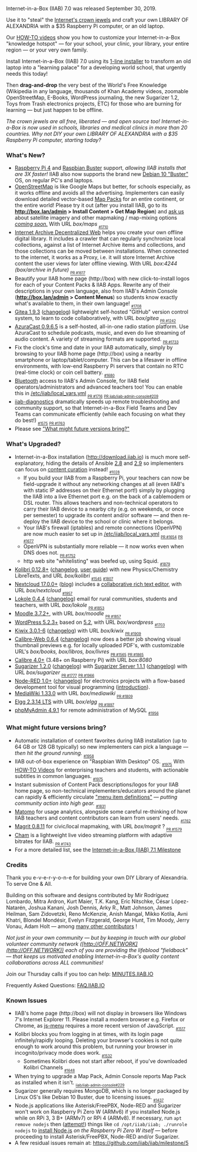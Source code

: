 Internet-in-a-Box (IIAB) 7.0 was released September 30, 2019.

Use it to "steal" the [Internet's crown jewels](http://internet-in-a-box.org/#quality-content) and craft your own LIBRARY OF ALEXANDRIA with a $35 Raspberry Pi computer, or an old laptop.

Our [HOW-TO videos](http://wiki.laptop.org/go/IIAB/FAQ#What_technical_documentation_exists.3F) show you how to customize your Internet-in-a-Box "knowledge hotspot" — for your school, your clinic, your library, your entire region — or your very own family.

Install Internet-in-a-Box (IIAB) 7.0 using its [1-line installer](http://download.iiab.io/7.0) to transform an old laptop into a "learning palace" for a developing world school, that urgently needs this today!

Then **drag-and-drop** the very best of the World's Free Knowledge (Wikipedia in any language, thousands of Khan Academy videos, zoomable OpenStreetMap, E-Books, WordPress journaling, the new Sugarizer 1.2, Toys from Trash electronics projects, ETC) for those who are burning for learning — but just happen to be offline.

_The crown jewels are all free, liberated — and open source too!  Internet-in-a-Box is now used in schools, libraries and medical clinics in more than 20 countries.  Why not DIY your own LIBRARY OF ALEXANDRIA with a $35 Raspberry Pi computer, starting today?_

### What's New?

* [Raspberry Pi 4](https://www.raspberrypi.org/products/raspberry-pi-4-model-b/) and [Raspbian Buster](https://raspberrypi.org/downloads/raspbian/) support, _allowing IIAB installs that are 3X faster!_  IIAB also now supports the brand new [Debian 10 "Buster"](https://www.debian.org/releases/buster/) OS, on regular PC's and laptops.
* [OpenStreetMap](http://wiki.laptop.org/go/IIAB/FAQ#How_do_I_add_zoomable_maps_for_my_region.3F) is like Google Maps but better, for schools especially, as it works offline and avoids all the advertising.  Implementers can easily download detailed vector-based [Map Packs](http://iiab.me/maps/maplist/) for an entire continent, or the entire world!  Please try it out (after you install IIAB, go to its **http://box.lan/admin > Install Content > Get Map Region**) and [ask us](http://wiki.laptop.org/go/IIAB/FAQ#What_are_the_best_places_for_community_support.3F) about satellite imagery and other mapmaking / map-mixing options _[coming soon.](https://github.com/iiab/iiab/wiki/IIAB-Maps#what-might-future-iiab-maps-bring)_  With URL _box/maps_  <sub><sub>[#1710](https://github.com/iiab/iiab/issues/1710)</sub></sub>
* [Internet Archive Decentralized Web](https://github.com/iiab/iiab/tree/master/roles/internetarchive#internet-archive-universal-library--decentralized-web-readme) helps you create your own offline digital library.  It includes a crawler that can regularly synchronize local collections, against a list of Internet Archive items and collections, and those collections can be moved between installations.  When connected to the internet, it works as a Proxy, i.e. it will store Internet Archive content the user views for later offline viewing.  With URL _box:4244 (box/archive in future)_  <sub><sub>[PR #1617](https://github.com/iiab/iiab/pull/1617)</sub></sub>
* Beautify your IIAB home page (http://box) with new click-to-install logos for each of your Content Packs & IIAB Apps.  Rewrite any of their descriptions in your own language, also from IIAB's Admin Console (**http://box.lan/admin > Content Menus**) so students know exactly what's available to them, in their own language!  <sub><sub>[#1708](https://github.com/iiab/iiab/issues/1708)</sub></sub>
* [Gitea 1.9.3](https://github.com/iiab/iiab/tree/master/roles/gitea#gitea-readme) ([changelog](https://github.com/go-gitea/gitea/releases)) lightweight self-hosted "GitHub" version control system, to learn to code collaboratively, with URL _box/gitea_  <sub><sub>[PR #1242](https://github.com/iiab/iiab/pull/1242)</sub></sub>
* [AzuraCast 0.9.6.5](https://github.com/iiab/iiab/tree/master/roles/azuracast#azuracast-readme) is a self-hosted, all-in-one radio station platform.  Use AzuraCast to schedule podcasts, music, and even do live streaming of audio content.  A variety of streaming formats are supported.  <sub><sub>[PR #1733](https://github.com/iiab/iiab/pull/1733)</sub></sub>
* Fix the clock's time and date in your IIAB automatically, simply by browsing to your IIAB home page (http://box) using a nearby smartphone or laptop/tablet/computer.  This can be a lifesaver in offline environments, with low-end Raspberry Pi servers that contain no RTC (real-time clock) or coin cell battery.  <sub><sub>[#1680](https://github.com/iiab/iiab/issues/1680)</sub></sub>
* [Bluetooth](https://github.com/iiab/iiab/tree/master/roles/bluetooth) access to IIAB's Admin Console, for IIAB field operators/administrators and advanced teachers too!  You can enable this in [/etc/iiab/local_vars.yml](http://FAQ.IIAB.IO#What_is_local_vars.yml_and_how_do_I_customize_it.3F)  <sub><sub>[PR #1716](https://github.com/iiab/iiab/pull/1716)</sub></sub> <sub><sub>[PR iiab/iiab-admin-console#209](https://github.com/iiab/iiab-admin-console/pull/209)</sub></sub>
* [iiab-diagnostics](https://github.com/iiab/iiab/blob/master/scripts/iiab-diagnostics.README.md) dramatically speeds up remote troubleshooting and community support, so that Internet-in-a-Box Field Teams and Dev Teams can communicate efficiently (while each focusing on what they do best!)  <sub><sub>[#1575](https://github.com/iiab/iiab/issues/1575)</sub></sub> <sub><sub>[PR #1763](https://github.com/iiab/iiab/pull/1763)</sub></sub>
* Please see ["What might future versions bring?"](#what-might-future-versions-bring)

### What's Upgraded?

* Internet-in-a-Box installation (http://download.iiab.io) is much more self-explanatory, hiding the details of Ansible [2.8](https://docs.ansible.com/ansible/devel/porting_guides/porting_guide_2.8.html) and [2.9](https://docs.ansible.com/ansible/devel/porting_guides/porting_guide_2.9.html) so implementers can focus on [content curation](http://wiki.laptop.org/go/IIAB/FAQ#How_do_I_customize_my_Internet-in-a-Box_home_page.3F) instead!  <sub><sub>[#1028](https://github.com/iiab/iiab/issues/1028)</sub></sub>
  * If you build your IIAB from a Raspberry Pi, your teachers can now be field-upgrade it without any networking changes at all (even IIAB's with static IP addresses on their Ethernet port!) simply by plugging the IIAB into a live Ethernet port e.g. on the back of a cablemodem or DSL router.  This allows teachers and non-technical operators to carry their IIAB device to a nearby city (e.g. on weekends, or once per semester) to upgrade its content and/or software &mdash; and then re-deploy the IIAB device to the school or clinic where it belongs.
  * Your IIAB's firewall (iptables) and remote connections (OpenVPN) are now much easier to set up in [/etc/iiab/local_vars.yml](http://FAQ.IIAB.IO#What_is_local_vars.yml_and_how_do_I_customize_it.3F)  <sub><sub>[PR #1654](https://github.com/iiab/iiab/pull/1654)</sub></sub> <sub><sub>[PR #1677](https://github.com/iiab/iiab/pull/1677)</sub></sub>
  * OpenVPN is substantially more reliable &mdash; it now works even when DNS does not.  <sub><sub>[PR #1752](https://github.com/iiab/iiab/pull/1752)</sub></sub>
  * http web site "whitelisting" was beefed up, using Squid.  <sub><sub>[#1879](https://github.com/iiab/iiab/issues/1879)</sub></sub>
* [Kolibri 0.12.8+](https://github.com/iiab/iiab/tree/master/roles/kolibri) (<!--[Announcement](https://medium.com/kolibri-releases), -->[changelog](https://github.com/learningequality/kolibri/blob/develop/CHANGELOG.md), [user guide](https://kolibri.readthedocs.io/)) with new Physics/Chemistry LibreTexts, and URL _box/kolibri_  <sub><sub>[#1545](https://github.com/iiab/iiab/issues/1545)</sub></sub> <sub><sub>[#1807](https://github.com/iiab/iiab/issues/1807)</sub></sub>
* [Nextcloud 17.0.0+](https://nextcloud.com/changelog/#latest17) ([blog](https://nextcloud.com/blog/)) includes a [collaborative rich text editor](https://nextcloud.com/blog/nextcloud-introduces-collaborative-rich-text-editor/), with URL _box/nextcloud_  <sub><sub>[#1957](https://github.com/iiab/iiab/issues/1957)</sub></sub>
* [Lokole 0.4.4](https://github.com/iiab/iiab/tree/master/roles/lokole#lokole-readme) ([changelog](https://github.com/ascoderu/opwen-webapp/releases)) email for rural communities, students and teachers, with URL _box/lokole_  <sub><sub>[PR #1853](https://github.com/iiab/iiab/pull/1853)</sub></sub>
* [Moodle 3.7.2+](https://docs.moodle.org/dev/Moodle_3.7.2_release_notes), with URL _box/moodle_  <sub><sub>[PR #1857](https://github.com/iiab/iiab/pull/1857)</sub></sub>
* [WordPress 5.2.3+](https://wordpress.org/news/2019/09/wordpress-5-2-3-security-and-maintenance-release/) based on [5.2](https://wordpress.org/news/2019/05/jaco/), with URL _box/wordpress_  <sub><sub>[#1703](https://github.com/iiab/iiab/issues/1703)</sub></sub>
* [Kiwix 3.0.1-6](https://en.wikipedia.org/wiki/Kiwix) ([changelog](https://github.com/kiwix/kiwix-tools/blob/master/Changelog)) with URL _box/kiwix_  <sub><sub>[PR #1909](https://github.com/iiab/iiab/pull/1909)</sub></sub>
* [Calibre-Web 0.6.4](https://github.com/janeczku/calibre-web#about) ([changelog](https://github.com/janeczku/calibre-web/releases)) now does a better job showing visual thumbnail previews e.g. for locally uploaded PDF's, with customizable URL's _box/books, box/libros, box/livres_  <sub><sub>[PR #1565](https://github.com/iiab/iiab/pull/1565)</sub></sub> <sub><sub>[PR #1865](https://github.com/iiab/iiab/pull/1865)</sub></sub>
* [Calibre 4.0+](https://calibre-ebook.com/whats-new) (3.48+ on Raspberry Pi) with URL _box:8080_
* [Sugarizer 1.2.0](https://groups.google.com/forum/#!topic/unleashkids/fCod2NHrQZ4) ([changelog](https://github.com/llaske/sugarizer/blob/master/CHANGELOG.md#120---2019-09-26)) with [Sugarizer Server 1.1.1](https://github.com/llaske/sugarizer-server/) ([changelog](https://github.com/llaske/sugarizer-server/blob/master/CHANGELOG.md#111---2019-07-30)) with URL _box/sugarizer_  <sub><sub>[PR #1777](https://github.com/iiab/iiab/pull/1777)</sub></sub> <sub><sub>[PR #1966](https://github.com/iiab/iiab/pull/1966)</sub></sub>
* [Node-RED 1.0+](https://nodered.org/blog/2019/09/30/version-1-0-released) ([changelog](https://github.com/node-red/node-red/releases/tag/1.0.0)) for electronics projects with a flow-based development tool for visual programming ([introduction](https://youtu.be/vYreeoCoQPI)).
* [MediaWiki 1.33.0](https://mediawiki.org/wiki/Release_notes/1.33) with URL _box/mediawiki_  <sub><sub>[PR #1809](https://github.com/iiab/iiab/pull/1809)</sub></sub>
* [Elgg 2.3.14 LTS](https://github.com/Elgg/Elgg/blob/2.3.14/CHANGELOG.md) with URL _box/elgg_  <sub><sub>[PR #1897](https://github.com/iiab/iiab/pull/1897)</sub></sub>
* [phpMyAdmin 4.9.1](https://www.phpmyadmin.net/) for remote administration of MySQL  <sub><sub>[#1956](https://github.com/iiab/iiab/pull/1956)</sub></sub>

### What might future versions bring?

* Automatic installation of content favorites during IIAB installation (up to 64 GB or 128 GB typically) so new implementers can pick a language &mdash; _then hit the ground running._  <sub><sub>[#1958](https://github.com/iiab/iiab/issues/1958)</sub></sub>
* IIAB out-of-box experience on "Raspbian With Desktop" OS.  <sub><sub>[#1975](https://github.com/iiab/iiab/issues/1975)</sub></sub>  With [HOW-TO Videos](http://iiab.net/info/videos/) for enterprising teachers and students, with actionable subtitles in common languages.  <sub><sub>[#1975](https://github.com/iiab/iiab/issues/1975)</sub></sub>
* Instant submission of Content Pack descriptions/logos for your IIAB home page, so non-technical implementers/educators around the planet can rapidly & efficiently circulate ["menu item definitions"](https://github.com/iiab/iiab/wiki/IIAB-Menuing) &mdash; _putting community action into high gear._  <sub><sub>[#1831](https://github.com/iiab/iiab/issues/1831)</sub></sub>
* [Matomo](https://matomo.org/) for usage analytics, alongside some careful re-thinking of how IIAB teachers and content contributors can learn from users' needs.  <sub><sub>[#1762](https://github.com/iiab/iiab/issues/1762)</sub></sub>
* [Magrit 0.8.11](http://magrit.cnrs.fr/) for civic/local mapmaking, with URL _box/magrit_ ? <sub><sub>[PR #1579](https://github.com/iiab/iiab/pull/1579)</sub></sub>
* [Cham](https://github.com/eka-foundation/cham) is a lightweight live video streaming platform with adaptive bitrates for IIAB.  <sub><sub>[PR #1743](https://github.com/iiab/iiab/pull/1743)</sub></sub>
* For a more detailed list, see the [Internet-in-a-Box (IIAB) 7.1 Milestone](https://github.com/iiab/iiab/milestone/6)

### Credits

Thank you e-v-e-r-y-o-n-e for building your own DIY Library of Alexandria.  To serve One & All.

Building on this software and designs contributed by Mir Rodríguez Lombardo, Mitra Ardron, Kurt Maier, T.K. Kang, Eric Nitschke, César López-Natarén, Joshua Kanani, Josh Dennis, Arky R., Matt Johnson, James Heilman, Sam Zidovetzki, Reno McKenzie, Anish Mangal, Mikko Kotila, Avni Khatri, Blondel Mondésir, Evelyn Fitzgerald, George Hunt, Tim Moody, Jerry Vonau, Adam Holt &mdash; among [many other contributors](http://internet-in-a-box.org/pages/contributing.html) !

_Not just in your own community &mdash; but by keeping in touch with our global volunteer community network ([http://OFF.NETWORK](http://OFF.NETWORK)) each of you are providing the lifeblood "fieldback" &mdash; that keeps us motivated enabling Internet-in-a-Box's quality content collaborations across ALL communities!_

Join our Thursday calls if you too can help: [MINUTES.IIAB.IO](http://MINUTES.IIAB.IO)

Frequently Asked Questions: [FAQ.IIAB.IO](http://FAQ.IIAB.IO)

### Known Issues

* IIAB's home page (http://box) will not display in browsers like Windows 7's Internet Explorer 11.  Please install a modern browser e.g. Firefox or Chrome, as [js-menu](https://github.com/iiab/iiab-admin-console/tree/master/roles/js-menu) requires a more recent version of JavaScript.  <sub><sub>[#1517](https://github.com/iiab/iiab/issues/1517)</sub></sub>
* Kolibri blocks you from logging in at times, with its login page infinitely/rapidly looping.  Deleting your browser's cookies is not quite enough to work around this problem, but running your browser in incognito/privacy mode does work.  <sub><sub>[#1532](https://github.com/iiab/iiab/issues/1532)</sub></sub>
  * Sometimes Kolibri does not start after reboot, if you've downloaded Kolibri Channels  <sub><sub>[#1648](https://github.com/iiab/iiab/issues/1648)</sub></sub>
* When trying to upgrade a Map Pack, Admin Console reports Map Pack as installed when it isn't.  <sub><sub>[iiab/iiab-admin-console#229](https://github.com/iiab/iiab-admin-console/issues/229)</sub></sub>
* Sugarizer generally requires MongoDB, which is no longer packaged by Linux OS's like Debian 10 Buster, due to licensing issues.  <sub><sub>[#1437](https://github.com/iiab/iiab/issues/1437)</sub></sub>
* Node.js applications like Asterisk/FreePBX, Node-RED and Sugarizer won't work on Raspberry Pi Zero W (ARMv6) if you installed Node.js while on RPi 3, 3 B+ (ARMv7) or RPi 4 (ARMv8).  If necessary, run `apt remove nodejs` then ([attempt!](https://nodered.org/docs/hardware/raspberrypi#swapping-sd-cards)) things like `cd /opt/iiab/iiab; ./runrole nodejs` to [install Node.js](https://github.com/iiab/iiab/blob/master/roles/nodejs/tasks/main.yml) _on the Raspberry Pi Zero W itself_ — before proceeding to install Asterisk/FreePBX, Node-RED and/or Sugarizer.
* A few residual issues remain at: https://github.com/iiab/iiab/milestone/5